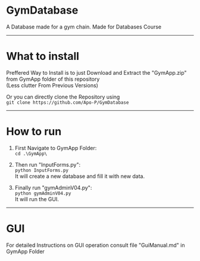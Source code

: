 # GymDatabase
A Database made for a gym chain. Made for Databases Course

---

# What to install

Preffered Way to Install is to just Download and Extract the "GymApp.zip" from GymApp folder of this repository  
(Less clutter From Previous Versions)

Or you can directly clone the Repository using  
```git clone https://github.com/Apo-P/GymDatabase```

---

# How to run 

1. First Navigate to GymApp Folder:  
    ```cd .\GymApp\```  

2. Then run "InputForms.py":  
    ```python InputForms.py```  
   It will create a new database and fill it with new data.

3. Finally run "gymAdminV04.py":  
```python gymAdminV04.py```  
   It will run the GUI.
   
---

# GUI 
For detailed Instructions on GUI operation consult file "GuiManual.md" in GymApp Folder
